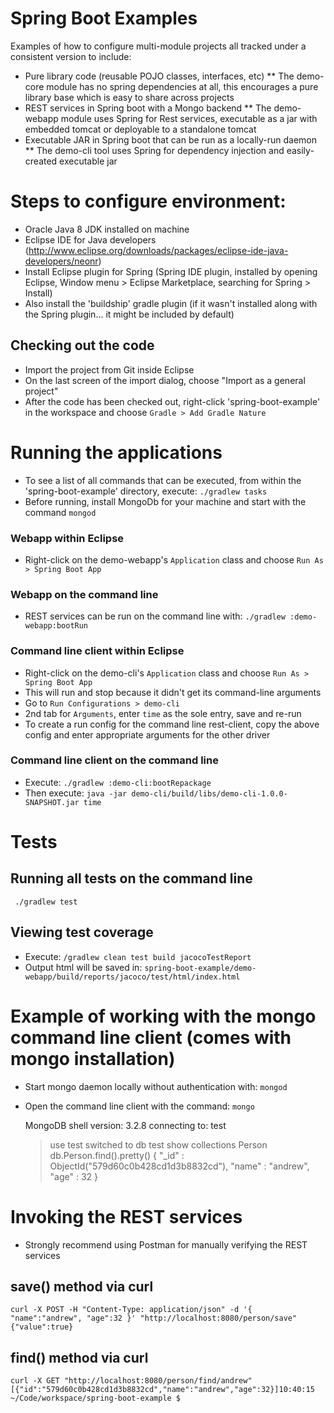 Spring Boot Examples
==========
Examples of how to configure multi-module projects all tracked under a consistent version to include:
* Pure library code (reusable POJO classes, interfaces, etc)
** The demo-core module has no spring dependencies at all, this encourages a pure library base which is easy to share across projects
* REST services in Spring boot with a Mongo backend
** The demo-webapp module uses Spring for Rest services, executable as a jar with embedded tomcat or deployable to a standalone tomcat
* Executable JAR in Spring boot that can be run as a locally-run daemon
** The demo-cli tool uses Spring for dependency injection and easily-created executable jar

# Steps to configure environment:
* Oracle Java 8 JDK installed on machine
* Eclipse IDE for Java developers (http://www.eclipse.org/downloads/packages/eclipse-ide-java-developers/neonr)
* Install Eclipse plugin for Spring (Spring IDE plugin, installed by opening Eclipse, Window menu > Eclipse Marketplace, searching for Spring > Install)
* Also install the 'buildship' gradle plugin (if it wasn't installed along with the Spring plugin... it might be included by default)

## Checking out the code
* Import the project from Git inside Eclipse
* On the last screen of the import dialog, choose "Import as a general project"
* After the code has been checked out, right-click 'spring-boot-example' in the workspace and choose `Gradle > Add Gradle Nature`

# Running the applications
* To see a list of all commands that can be executed, from within the 'spring-boot-example' directory, execute: `./gradlew tasks`
* Before running, install MongoDb for your machine and start with the command `mongod` 

### Webapp within Eclipse
* Right-click on the demo-webapp's `Application` class and choose `Run As > Spring Boot App`

### Webapp on the command line 
* REST services can be run on the command line with: `./gradlew :demo-webapp:bootRun`

### Command line client within Eclipse
* Right-click on the demo-cli's `Application` class and choose `Run As > Spring Boot App`
* This will run and stop because it didn't get its command-line arguments
* Go to `Run Configurations > demo-cli`
* 2nd tab for `Arguments`, enter `time` as the sole entry, save and re-run
* To create a run config for the command line rest-client, copy the above config and enter appropriate arguments for the other driver

### Command line client on the command line
* Execute: `./gradlew :demo-cli:bootRepackage`
* Then execute: `java -jar demo-cli/build/libs/demo-cli-1.0.0-SNAPSHOT.jar time`
 

# Tests
## Running all tests on the command line
` ./gradlew test`

## Viewing test coverage
* Execute: `/gradlew clean test build jacocoTestReport`
* Output html will be saved in: `spring-boot-example/demo-webapp/build/reports/jacoco/test/html/index.html`


# Example of working with the mongo command line client (comes with mongo installation)
* Start mongo daemon locally without authentication with: `mongod`
* Open the command line client with the command: `mongo`
    
    MongoDB shell version: 3.2.8
    connecting to: test
    > use test
    switched to db test
    > show collections
    Person
    > db.Person.find().pretty()
    {
        "_id" : ObjectId("579d60c0b428cd1d3b8832cd"),
        "name" : "andrew",
        "age" : 32
    }
    > 
    
# Invoking the REST services
* Strongly recommend using Postman for manually verifying the REST services

## save() method via curl

    curl -X POST -H "Content-Type: application/json" -d '{ "name":"andrew", "age":32 }' "http://localhost:8080/person/save"
    {"value":true}

## find() method via curl
    curl -X GET "http://localhost:8080/person/find/andrew"
    [{"id":"579d60c0b428cd1d3b8832cd","name":"andrew","age":32}]10:40:15 ~/Code/workspace/spring-boot-example $ 


    

